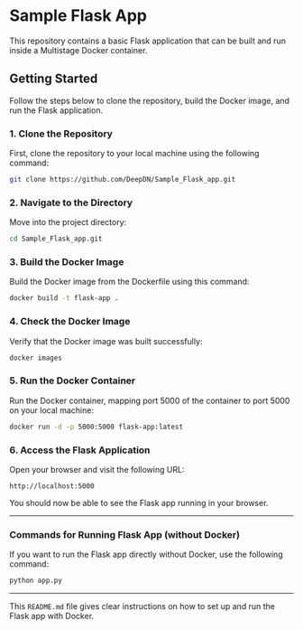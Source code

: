 
# Sample Flask App

This repository contains a basic Flask application that can be built and run inside a Multistage Docker container.

## Getting Started

Follow the steps below to clone the repository, build the Docker image, and run the Flask application.

### 1. Clone the Repository

First, clone the repository to your local machine using the following command:

```bash
git clone https://github.com/DeepDN/Sample_Flask_app.git
```

### 2. Navigate to the Directory

Move into the project directory:

```bash
cd Sample_Flask_app.git
```

### 3. Build the Docker Image

Build the Docker image from the Dockerfile using this command:

```bash
docker build -t flask-app .
```

### 4. Check the Docker Image

Verify that the Docker image was built successfully:

```bash
docker images
```

### 5. Run the Docker Container

Run the Docker container, mapping port 5000 of the container to port 5000 on your local machine:

```bash
docker run -d -p 5000:5000 flask-app:latest
```

### 6. Access the Flask Application

Open your browser and visit the following URL:

```
http://localhost:5000
```

You should now be able to see the Flask app running in your browser.

---

### Commands for Running Flask App (without Docker)

If you want to run the Flask app directly without Docker, use the following command:

```bash
python app.py
```

---

This `README.md` file gives clear instructions on how to set up and run the Flask app with Docker.
